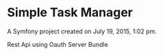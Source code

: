 Simple Task Manager 
====

A Symfony project created on July 19, 2015, 1:02 pm.

Rest Api using Oauth Server Bundle
